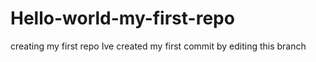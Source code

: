 # Hello-world-my-first-repo
creating my first repo
Ive created my first commit by editing this branch

